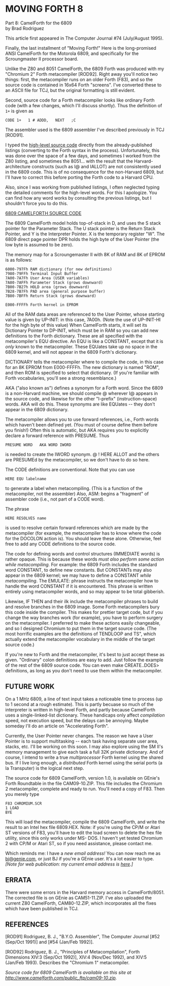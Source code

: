 # MOVING FORTH 8

Part 8: CamelForth for the 6809 \
by Brad Rodriguez

This article first appeared in The Computer Journal #74 (July/August 1995).

Finally, the last installment of "Moving Forth\!" Here is the long-promised ANSI CamelForth for the Motorola 6809, and specifically for the Scroungmaster II processor board.

Unlike the Z80 and 8051 CamelForth, the 6809 Forth was produced with my "Chromium 2" Forth metacompiler \[ROD92\]. Right away you'll notice two things: first, the metacompiler runs on an older Forth (F83), and so the source code is contained in 16x64 Forth "screens". I've converted these to an ASCII file for TCJ, but the original formatting is still evident.

Second, source code for a Forth metacompiler looks like ordinary Forth code (with a few changes, which I'll discuss shortly). Thus the definition of `1+` is given as

    CODE 1+   1 # ADDD,   NEXT   ;C

The assembler used is the 6809 assembler I've described previously in TCJ \[ROD91\].

I typed the [high-level source code](camel09.md) directly from the already-published listings (converting to the Forth syntax in the process). Unfortunately, this was done over the space of a few days, and sometimes I worked from the Z80 listing, and sometimes the 8051... with the result that the Harvard-architecture constructs (such as I@ and IALLOT) are not consistently used in the 6809 code. This is of no consequence for the non-Harvard 6809, but I'll have to correct this before porting the Forth code to a Harvard CPU.

Also, since I was working from published listings, I often neglected typing the detailed comments for the high-level words. For this I apologize. You can find how any word works by consulting the previous listings, but I shouldn't force you to do this.

[6809 CAMELFORTH SOURCE CODE](camel09.md)

The 6809 CamelForth model holds top-of-stack in D, and uses the S stack pointer for the Parameter Stack. The U stack pointer is the Return Stack Pointer, and Y is the Interpreter Pointer. X is the temporary register "W". The 6809 direct page pointer DPR holds the high byte of the User Pointer (the low byte is assumed to be zero).

The memory map for a Scroungemaster II with 8K of RAM and 8K of EPROM is as follows:

    6000-797Fh RAM dictionary (for new definitions)
    7980-79FFh Terminal Input Buffer
    7A00-7A7Fh User Area (USER variables)
    7A80-7AFFh Parameter Stack (grows downward)
    7B00-7B27h HOLD area (grows downward) 
    7B28-7B7Fh PAD area (general purpose buffer)
    7B80-7BFFh Return Stack (grows downward)

    E000-FFFFh Forth kernel in EPROM

All of the RAM data areas are referenced to the User Pointer, whose starting value is given by UP-INIT: in this case, 7A00h. (Note the use of UP-INIT-HI for the high byte of this value) When CamelForth starts, it will set its Dictionary Pointer to DP-INIT, which must be in RAM so you can add new definitions to the Forth dictionary. These are all specified with the metacompiler's EQU directive. An EQU is like a CONSTANT, except that it is *only* known to the metacompiler. These EQUates take up no space in the 6809 kernel, and will not appear in the 6809 Forth's dictionary.

DICTIONARY tells the metacompiler where to compile the code, in this case for an 8K EPROM from E000-FFFFh. The new dictionary is named "ROM", and then ROM is specified to select that dictionary. (If you're familiar with Forth vocabularies, you'll see a strong resemblance.)

AKA ("also known as") defines a synonym for a Forth word. Since the 6809 is a non-Harvard machine, we should compile @ wherever I@ appears in the source code, and likewise for the other "I-prefix" (instruction-space) words. AKA will do this. These synonyms are like EQUates -- they don't appear in the 6809 dictionary.

The metacompiler allows you to use forward references, i.e., Forth words which haven't been defined yet. (You must of course define them before you finish\!) Often this is automatic, but AKA requires you to explicitly declare a forward reference with PRESUME. Thus

    PRESUME WORD   AKA WORD IWORD

is needed to create the IWORD synonym. @ \! HERE ALLOT and the others are PRESUMEd by the metacompiler, so we don't have to do so here.

The CODE definitions are conventional. Note that you can use

    HERE EQU labelname

to generate a label when metacompiling. (This is a function of the metacompiler, not the assembler) Also, ASM: begins a "fragment" of assembler code (i.e., not part of a CODE word).

The phrase

    HERE RESOLVES name

is used to resolve certain forward references which are made by the metacompiler (for example, the metacompiler has to know where the code for the DOCOLON action is). You should leave these alone. Otherwise, feel free to add any CODE definitions to the source code.

The code for defining words and control structures (IMMEDIATE words) is rather opaque. This is because these words *must also perform some action while metacompiling.* For example: the 6809 Forth includes the standard word CONSTANT, to define new constants. But CONSTANTs may also appear in the 6809 kernel; we may have to define a CONSTANT *while metacompiling*. The EMULATE: phrase instructs the metacompiler how to handle the word CONSTANT if it is encountered. This phrase is written entirely using metacompiler words, and so may appear to be total gibberish.

Likewise, IF THEN and their ilk include the metacompiler phrases to build and resolve branches in the 6809 image. Some Forth metacompilers bury this code inside the compiler. This makes for prettier target code, but if you change the way branches work (for example), you have to perform surgery on the metacompiler. I preferred to make these actions easily changeable, and so I designed Chromium to put them in the target source code. (The most horrific examples are the definitions of TENDLOOP and TS", which actually extend the metacompiler vocabulary in the middle of the target source code.)

If you're new to Forth and the metacompiler, it's best to just accept these as given. "Ordinary" colon definitions are easy to add. Just follow the example of the rest of the 6809 source code. You can even make CREATE..DOES\> definitions, as long as you don't need to use them within the metacompiler.


## FUTURE WORK

On a 1 MHz 6809, a line of text input takes a noticeable time to process (up to 1 second at a rough estimate). This is partly becuase so much of the interpreter is written in high-level Forth, and partly because CamelForth uses a single-linked-list dictionary. These handicaps only affect *compilation* speed, not execution speed, but the delays can be annoying. Maybe someday I'll do an article on "Accelerating Forth".

Currently, the User Pointer never changes. The reason we have a User Pointer is to support multitasking -- each task having separate user area, stacks, etc. I'll be working on this soon. I may also explore using the SM II's memory management to give each task a full 32K private dictionary. And of course, I intend to write a true *multiprocessor* Forth kernel using the shared bus. If I live long enough, a *distributed* Forth kernel using the serial ports (a la Transputer) is the logical next step.

The source code for 6809 CamelForth, version 1.0, is available on GEnie's Forth Roundtable in the file CAM09-10.ZIP. This file includes the Chromium 2 metacompiler, complete and ready to run. You'll need a copy of F83. Then you merely type

    F83 CHROMIUM.SCR
    1 LOAD
    BYE

This will load the metacompiler, compile the 6809 CamelForth, and write the result to an Intel hex file 6809.HEX. Note: if you're using the CP/M or Atari ST versions of F83, you'll have to edit the load screen to delete the hex file utility, since this only works under MS- DOS. I haven't yet tested Chromium 2 with CP/M or Atari ST, so if you need assistance, please contact me.

Which reminds me: I have a *new email address\!* You can now reach me as bj@genie.com, or just BJ if you're a GEnie user. It's a lot easier to type. *\[Note for web publication: my current email address is [here](http://www.bradrodriguez.com/email.htm).\]*


## ERRATA

There were some errors in the Harvard memory access in CamelForth/8051. The corrected file is on GEnie as CAM51-11.ZIP. I've also uploaded the current Z80 CamelForth, CAM80-12.ZIP, which incorporates all the fixes which have been published in TCJ.


## REFERENCES

<a id="ROD91">\[ROD91\]</a> Rodriguez, B. J., "B.Y.O. Assembler", The Computer Journal [\#52 (Sep/Oct 1991)] and [\#54 (Jan/Feb 1992)].

<a id="ROD92">\[ROD92\]</a> Rodriguez, B. J., "Principles of Metacompilation", Forth Dimensions XIV:3 (Sep/Oct 1992)], XIV:4 (Nov/Dec 1992), and XIV:5 (Jan/Feb 1993). Describes the "Chromium 1" metacompiler.

*Source code for 6809 CamelForth is available on this site at <http://www.camelforth.com/public_ftp/cam09-10.zip>.*
